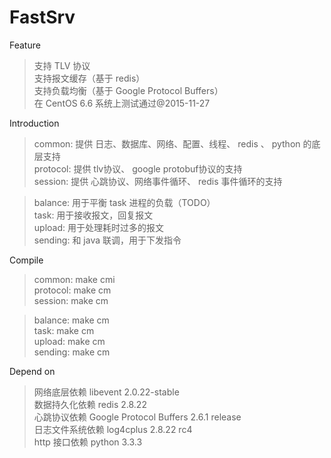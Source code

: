 # FastSrv
Feature
<blockquote>
支持 TLV 协议 <br/>
支持报文缓存（基于 redis） <br/>
支持负载均衡（基于 Google Protocol Buffers） <br/>
在 CentOS 6.6 系统上测试通过@2015-11-27 <br/>
</blockquote>

Introduction
<blockquote>
common: 提供 日志、数据库、网络、配置、线程、 redis 、 python 的底层支持 <br/>
protocol: 提供 tlv协议、 google protobuf协议的支持 <br/>
session: 提供 心跳协议、网络事件循环、 redis 事件循环的支持 <br/>
</blockquote>
<blockquote>
balance: 用于平衡 task 进程的负载（TODO） <br/>
task: 用于接收报文，回复报文 <br/>
upload: 用于处理耗时过多的报文 <br/>
sending: 和 java 联调，用于下发指令 <br/>
</blockquote>

Compile
<blockquote>
common: make cmi<br/>
protocol: make cm<br/>
session: make cm<br/>
</blockquote>
<blockquote>
balance: make cm<br/>
task: make cm<br/>
upload: make cm<br/>
sending: make cm<br/>
</blockquote>

Depend on
<blockquote>
网络底层依赖 libevent 2.0.22-stable <br/>
数据持久化依赖 redis 2.8.22 <br/>
心跳协议依赖 Google Protocol Buffers 2.6.1 release <br/>
日志文件系统依赖 log4cplus 2.8.22 rc4 <br/>
http 接口依赖 python 3.3.3<br/>
</blockquote>
